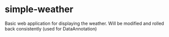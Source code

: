 # simple-weather
Basic web application for displaying the weather. Will be modified and rolled back consistently (used for DataAnnotation) 
